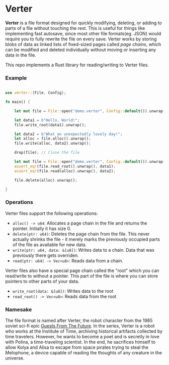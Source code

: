 
# Verter

**Verter** is a file format designed for quickly modifying, deleting, or adding to parts of a file without touching the rest. This is useful for things like implementing fast autosave, since most other file formats(eg. JSON) would require you to fully rewrite the file on every save. Verter works by storing blobs of data as linked lists of fixed-sized pages called *page chains*, which can be modified and deleted individually without moving or inserting any data in the file.

This repo implements a Rust library for reading/writing to Verter files.

### Example

```rust

use verter::{File, Config};

fn main() {

    let mut file = File::open("demo.verter", Config::default()).unwrap();

    let data1 = b"Hello, World!";
    file.write_root(data1).unwrap();

    let data2 = b"What an unexpectedly lovely day!";
    let alloc = file.alloc().unwrap();
    file.write(alloc, data2).unwrap();

    drop(file); // Close the file

    let mut file = File::open("demo.verter", Config::default()).unwrap();
    assert_eq!(file.read_root().unwrap(), data1);
    assert_eq!(file.read(alloc).unwrap(), data2);

    file.delete(alloc).unwrap();

}

```

### Operations

Verter files support the following operations:

- `alloc() -> u64`: Allocates a page chain in the file and returns the pointer. Initially it has size 0.
- `delete(ptr: u64)`: Deletes the page chain from the file. This never actually shrinks the file - it merely marks the previously occupied parts of the file as available for new data.
- `write(ptr: u64, data: &[u8])`: Writes data to a chain. Data that was previously there gets overriden.
- `read(ptr: u64) -> Vec<u8>`: Reads data from a chain.

Verter files also have a special page chain called the "root" which you can read/write to without a pointer. This part of the file is where you can store pointers to other parts of your data.

- `write_root(data: &[u8])`: Writes data to the root
- `read_root() -> Vec<u8>`: Reads data from the root

### Namesake

The file format is named after Verter, the robot character from the 1985 soviet sci-fi epic [Guests From The Future](https://en.wikipedia.org/wiki/Guest_from_the_Future). In the series, Verter is a robot who works at the Institute of Time, archiving historical artifacts collected by time travelers. However, he wants to become a poet and is secretly in love with Polina, a time-traveling scientist. In the end, he sacrifices himself to allow Kolya and Alisa to escape from space pirates trying to steal the Melophone, a device capable of reading the thoughts of any creature in the universe.